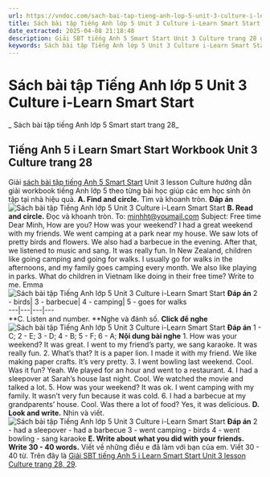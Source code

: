 ```yaml
---
url: https://vndoc.com/sach-bai-tap-tieng-anh-lop-5-unit-3-culture-i-learn-smart-start-323024
title: Sách bài tập Tiếng Anh lớp 5 Unit 3 Culture i-Learn Smart Start - Sách bài tập tiếng Anh lớp 5 Smart start trang 28 - VnDoc.com
date_extracted: 2025-04-08 21:18:48
description: Giải SBT tiếng Anh 5 Smart Start Unit 3 Culture trang 28 giúp các em chuẩn bị bài tập tiếng Anh tại nhà hiệu quả.
keywords: Sách bài tập Tiếng Anh lớp 5 Unit 3 Culture i-Learn Smart Start,Sách bài tập tiếng Anh lớp 5 Smart start trang 28,smart start grade 5 workbook unit 3 Culture,sách bài tập tiếng anh lớp 5 i learn smart start unit 3 Culture,i Learn Smart Start 5 workbook unit 3 Culture
---
```


# Sách bài tập Tiếng Anh lớp 5 Unit 3 Culture i-Learn Smart Start
 _ Sách bài tập tiếng Anh lớp 5 Smart start trang 28_
## Tiếng Anh 5 i Learn Smart Start Workbook Unit 3 Culture trang 28
Giải [sách bài tập tiếng Anh 5 Smart Start](<https://vndoc.com/sach-bai-tap-tieng-anh-lop-5-i-learn-smart-start>) Unit 3 lesson Culture hướng dẫn giải workbook tiếng Anh lớp 5 theo từng bài học giúp các em học sinh ôn tập tại nhà hiệu quả.
**A. Find and circle.** Tìm và khoanh tròn.
**Đáp án**
![Sách bài tập Tiếng Anh lớp 5 Unit 3 Culture i-Learn Smart Start](https://i.vdoc.vn/data/image/2024/06/27/sach-bai-tap-tieng-anh-lop-5-unit-3-culture-i-learn-smart-start-1.png)
**B. Read and circle.** Đọc và khoanh tròn.
To: minhht@youmail.com
Subject: Free time
Dear Minh,
How are you? How was your weekend?
I had a great weekend with my friends. We went camping at a park near my house. We saw lots of pretty birds and flowers. We also had a barbecue in the evening. After that, we listened to music and sang. It was really fun. In New Zealand, children like going camping and going for walks. I usually go for walks in the afternoons, and my family goes camping every month. We also like playing in parks.
What do children in Vietnam like doing in their free time? Write to me.
Emma
![Sách bài tập Tiếng Anh lớp 5 Unit 3 Culture i-Learn Smart Start](https://i.vdoc.vn/data/image/2024/06/27/sach-bai-tap-tieng-anh-lop-5-unit-3-culture-i-learn-smart-start-2.png)
**Đáp án**
2 - birds| 3 - barbecue| 4 - camping| 5 - goes for walks  
---|---|---|---  
**C. Listen and number. **Nghe và đánh số.
**Click để nghe**
![Sách bài tập Tiếng Anh lớp 5 Unit 3 Culture i-Learn Smart Start](https://i.vdoc.vn/data/image/2024/06/27/sach-bai-tap-tieng-anh-lop-5-unit-3-culture-i-learn-smart-start-3.png)
**Đáp án**
1 - C; 2 - E; 3 - D; 4 - B; 5 - F; 6 - A;
**Nội dung bài nghe**
1\. How was your weekend?
It was great. I went to my friend’s party, we sang karaoke. It was really fun.
2\. What’s that?
It is a paper lion. I made it with my friend. We like making paper crafts.
It’s very pretty.
3\. I went bowling last weekend.
Cool. Was it fun?
Yeah. We played for an hour and went to a restaurant.
4\. I had a sleepover at Sarah’s house last night.
Cool.
We watched the movie and talked a lot.
5\. How was your weekend?
It was ok. I went camping with my family. It wasn’t very fun because it was cold.
6\. I had a barbecue at my grandparents’ house.
Cool. Was there a lot of food?
Yes, it was delicious.
**D. Look and write.** Nhìn và viết. 
![Sách bài tập Tiếng Anh lớp 5 Unit 3 Culture i-Learn Smart Start](https://i.vdoc.vn/data/image/2024/06/27/sach-bai-tap-tieng-anh-lop-5-unit-3-culture-i-learn-smart-start-4.png)
**Đáp án**
2 - had a sleepover - had a barbecue
3 - went camping - birds
4 - went bowling - sang karaoke
**E. Write about what you did with your friends. Write 30 - 40 words.** Viết về những điều e đã làm với bạn của em. Viết 30 - 40 từ. 
Trên đây là [Giải SBT tiếng Anh 5 i Learn Smart Start Unit 3 lesson Culture trang 28, 29](<https://vndoc.com/sach-bai-tap-tieng-anh-lop-5-unit-3-culture-i-learn-smart-start-323024>).
